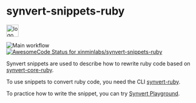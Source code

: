 # synvert-snippets-ruby

<img src="https://synvert.net/img/logo_96.png" alt="logo" width="32" height="32" />

![Main workflow](https://github.com/xinminlabs/synvert-snippets-ruby/actions/workflows/main.yml/badge.svg)
[![AwesomeCode Status for xinminlabs/synvert-snippets-ruby](https://awesomecode.io/projects/85ed8f64-5e54-4b8f-ab2f-dbfdaf377b3b/status)](https://awesomecode.io/repos/xinminlabs/synvert-snippets-ruby)

Synvert snippets are used to describe how to rewrite ruby code based on [synvert-core-ruby](https://github.com/xinminlabs/synvert-core-ruby).

To use snippets to convert ruby code, you need the CLI [synvert-ruby](https://github.com/xinminlabs/synvert-ruby).

To practice how to write the snippet, you can try [Synvert Playground](https://playground.synvert.net/ruby).

